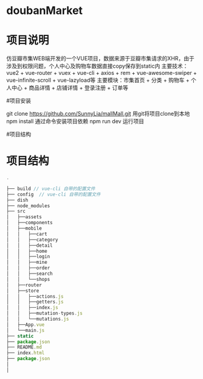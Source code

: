 # doubanMarket

# 项目说明

  仿豆瓣市集WEB端开发的一个VUE项目，数据来源于豆瓣市集请求的XHR，由于涉及到权限问题，个人中心及购物车数据直接copy保存到static内
  主要技术：vue2 + vue-router + vuex + vue-cli + axios + rem + vue-awesome-swiper + vue-infinite-scroll + vue-lazyload等
  主要模块：市集首页 + 分类 + 购物车 + 个人中心 + 商品详情 + 店铺详情 + 登录注册 + 订单等

#项目安装

  git clone https://github.com/SunnyLia/mallMall.git  用git将项目clone到本地
  npm install                                         通过命令安装项目依赖
  npm run dev                                         运行项目

#项目结构

# 项目结构
```javascript
.

├── build // vue-cli 自带的配置文件
├── config  // vue-cli 自带的配置文件
├── dish
├── node_modules
├── src
│   ├──assets
│   ├──components
│   ├──mobile
│   │   ├──cart
│   │   ├──category
│   │   ├──detail
│   │   ├──home
│   │   ├──login
│   │   ├──mine
│   │   ├──order
│   │   ├──search
│   │   └──shops
│   ├──router
│   ├──store
│   │   ├──actions.js
│   │   ├──getters.js
│   │   ├──index.js
│   │   ├──mutation-types.js
│   │   └──mutations.js
│   ├──App.vue
│   └──main.js
├── static
├── package.json
├── README.md
├── index.html
├── package.json
│ 
│ 
```
